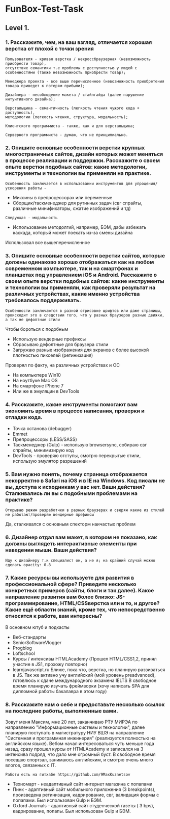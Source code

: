 # FunBox-Test-Task

## Level 1. 

### 1. Расскажите, чем, на ваш взгляд, отличается хорошая верстка от плохой с точки зрения 
```
Пользователя - кривая верстка / некроссбраузерная (невозможность приобрести товар), 
отсутствие семантики т.е проблемы с доступностью у людей с особенностями (также невозможность приобрести товар);

Менеджера проекта - все выше перечисленное (невозможность приобретения товара приведет к потерям прибыли);

Дизайнера - несоблюдение макета / стайлгайда (далее нарушение интуитивного дизайна); 

Верстальщика - семантичность (легкость чтения чужого кода + доступность), 
методологии (легкость чтения, структура, модальность); 

Клиентского программиста - также, как и для верстальщика;

Серверного программиста - думаю, что не принципиально.
```

### 2. Опишите основные особенности верстки крупных многостраничных сайтов, дизайн которых может меняться в процессе реализации и поддержки. Расскажите о своем опыте верстки подобных сайтов: какие методологии, инструменты и технологии вы применяли на практике.
```
Особенность заключается в использовании инструментов для упрощения/ускорения работы - 
```
* Миксины в препроцессорах или переменные
* Сборщик/таскменеджер для рутинных задач (свг спрайты, различные минификаторы, сжатие изображений и тд)
```
Следующая - модальность
```
* Использование методолгий, например, БЭМ, дабы избежать каскада, который может поехать из-за смены дизайна

Использовал все вышеперечисленное 

### 3. Опишите основные особенности верстки сайтов, которые должны одинаково хорошо отображаться как на любом современном компьютере, так и на смартфонах и планшетах под управлением iOS и Android. Расскажите о своем опыте верстки подобных сайтов: какие инструменты и технологии вы применяли, как проверяли результат на различных устройствах, какие именно устройства требовалось поддерживать.
```
Особенности заключаются в разной отрисовке шрифтов или даже страницы, 
происходит это в следствии того, что у разных браузеров разные движки, а так же дефолтные стили 
```
Чтобы бороться с подобным 
* Использую вендерные префиксы
* Сбрасываю дефолтные для браузера стили
* Загружаю разные изображения для экранов с более высокой плотностью пикселей (ретинизация)

Проверял по факту, на различных устройствах и ОС
* На компьютере Win10
* На ноутбуке Mac OS
* На смартфоне iPhone 7 
* Или же в эмуляции в DevTools

### 4. Расскажите, какие инструменты помогают вам экономить время в процессе написания, проверки и отладки кода.
* Точка останова (debugger)
* Emmet 
* Препроцессоры (LESS/SASS)
* Таскменеджер (Gulp) - использую browsersync, собираю свг спрайты, минимизирую код
* DevTools - проверяю отступы, смотрю перекрытые стили, использую эмулятор разрешений

### 5. Вам нужно понять, почему страница отображается некорректно в Safari на iOS и в IE на Windows. Код писали не вы, доступа к исходникам у вас нет. Ваши действия? Сталкивались ли вы с подобными проблемами на практике? 
```
Открываю режим разработчки в разных браузерах и сверяю какие из стилей не работают/проверяю вендерные префиксы
```
Да, сталкивался с основным спекторм наичастых проблем

### 6. Дизайнер отдал вам макет, в котором не показано, как должны выглядеть интерактивные элементы при наведении мыши. Ваши действия? 
```
Иду к дизайнеру т.к специалист он, а не я; на крайний случай можно сделать opacity: 0.8
```

### 7. Какие ресурсы вы используете для развития в профессиональной сфере? Приведите несколько конкретных примеров (сайты, блоги и так далее). Какое направление развития вам более близко: JS-программирование, HTML/CSSверстка или и то, и другое? Какие ещё области знаний, кроме тех, что непосредственно относятся к работе, вам интересны? 
В основном ютуб и подкасты
* Веб-стандарты
* SeniorSoftwareVlogger
* Progblog
* Loftschool
* Курсы / интенсивы HTMLAcademy (Прошел HTML/CSS1,2, принял участие в JS1, прохожу повторно)
* learnjavascript.ru
Ближе, пока что, верстка, но планирую развиваться в JS.
Так же активно учу английский (мой уровень preadvanced), готовлюсь к сдаче международного экзамена IELTS
В свободное время планирую изучать фреймворки (хочу написать SPA для дипломной работы бакалавра в этом году)

### 8. Расскажите нам о себе и предоставьте несколько ссылок на последние работы, выполненные вами. 
Зовут меня Максим, мне 20 лет, заканчиваю РТУ МИРЭА по направлению "Информационные системы и технологии", 
далее планирую поступать в магистратуру НИУ ВШЭ на направление "Системная и программная инжинерия" (реализуется полностью на английском языке). Вебом начал интересоваться чуть меньше года назад, сразу прошел курсы от HTMLAcademy и записался на 3 интенсива подряд, что дало мне огромный буст. В свободное время посещаю спортзал, занимаюсь английским, и смотрю очень много влогов, связанных с IT.
```
Работы есть на гитхабе https://github.com/9MaxKuznetsov
```
* Техномарт - неадаптивный сайт интернет магазина с попапами
* Пинк - адаптивный сайт мобильного приложения (3 breakpoints), произведена ретинизация, кадрирование, свг, валидация формы с попапами. Был использован Gulp и БЭМ.
* Oxford Journals - адаптивный сайт студенческой газеты ( 3 bps), кадрирование, попапы. Был использован Gulp и БЭМ.
